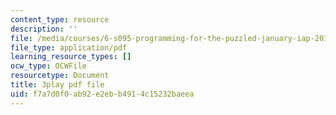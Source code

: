 ```yaml
---
content_type: resource
description: ''
file: /media/courses/6-s095-programming-for-the-puzzled-january-iap-2018/f7a7d0f0ab92e2ebb4914c15232baeea_zDHhHPZm2rc.pdf
file_type: application/pdf
learning_resource_types: []
ocw_type: OCWFile
resourcetype: Document
title: 3play pdf file
uid: f7a7d0f0-ab92-e2eb-b491-4c15232baeea
---
```


